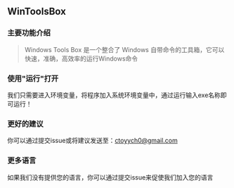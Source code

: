 ## WinToolsBox
### 主要功能介绍
>Windows Tools Box 是一个整合了 Windows 自带命令的工具箱，它可以快速，准确，高效率的运行Windows命令
### 使用"运行"打开
我们只需要进入环境变量，将程序加入系统环境变量中，通过运行输入exe名称即可运行！
### 更好的建议
你可以通过提交issue或将建议发送至：ctoyych0@gmail.com
### 更多语言
如果我们没有提供您的语言，你可以通过提交issue来促使我们加入您的语言
